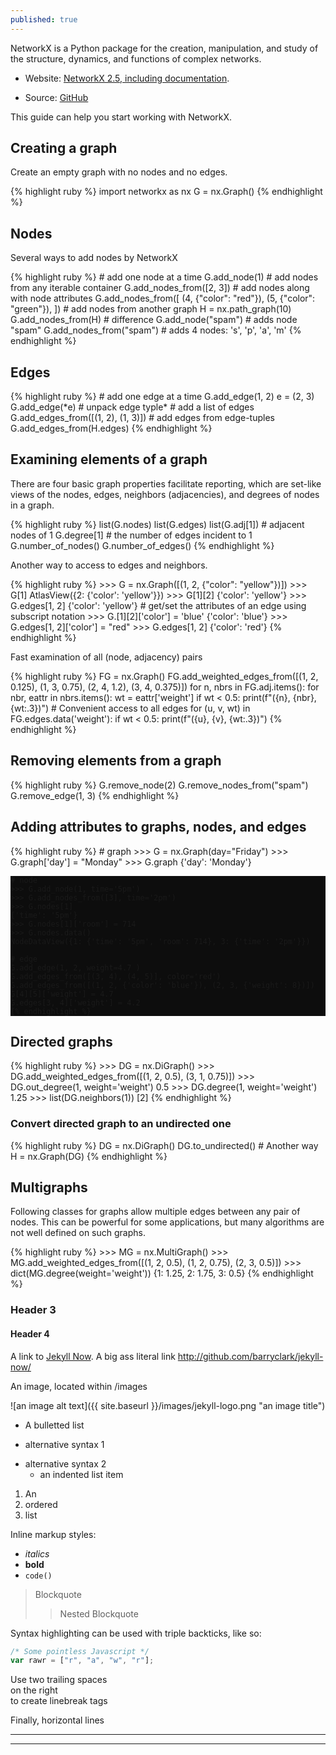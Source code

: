 ```yaml
---
published: true
---
```

NetworkX is a Python package for the creation, manipulation, and study of the structure, dynamics, and functions of complex networks.

- Website: [NetworkX 2.5, including documentation](https://networkx.github.io).

- Source: [GitHub](http://github.com/networkx/networkx)

This guide can help you start working with NetworkX.

## Creating a graph
Create an empty graph with no nodes and no edges.

<head>
    <title>Rouge</title>
    <link media="all" rel="stylesheet" type="text/css" href="../assets/rouge/rouge.css" />
    <style>
        pre{
            background: rgba(0, 0, 0, 0.95);
        }
    </style>
</head>

<body>
    {% highlight ruby %}
  	import networkx as nx
  	G = nx.Graph()
    {% endhighlight %}
</body>

## Nodes
Several ways to add nodes by NetworkX

<head>
    <title>Rouge</title>
    <link media="all" rel="stylesheet" type="text/css" href="../assets/rouge/rouge.css" />
    <style>
        pre{
            background: rgba(0, 0, 0, 0.95);
        }
    </style>
</head>

<body>
    {% highlight ruby %}
    # add one node at a time
    G.add_node(1)
    # add nodes from any iterable container
    G.add_nodes_from([2, 3])
    # add nodes along with node attributes
    G.add_nodes_from([
        (4, {"color": "red"}),
        (5, {"color": "green"}),
    ])
    # add nodes from another graph
    H = nx.path_graph(10)
    G.add_nodes_from(H)
    # difference
    G.add_node("spam")        # adds node "spam"
    G.add_nodes_from("spam")  # adds 4 nodes: 's', 'p', 'a', 'm'
    {% endhighlight %}
</body>

## Edges

<head>
    <title>Rouge</title>
    <link media="all" rel="stylesheet" type="text/css" href="../assets/rouge/rouge.css" />
    <style>
        pre{
            background: rgba(0, 0, 0, 0.95);
        }
    </style>
</head>

<body>
    {% highlight ruby %}
    # add one edge at a time
    G.add_edge(1, 2)
    e = (2, 3)
    G.add_edge(*e) # unpack edge typle*
    # add a list of edges
    G.add_edges_from([(1, 2), (1, 3)])
    # add edges from edge-tuples
    G.add_edges_from(H.edges)
    {% endhighlight %}
</body>

## Examining elements of a graph
There are four basic graph properties facilitate reporting, which are set-like views of the nodes, edges, neighbors (adjacencies), and degrees of nodes in a graph.
<head>
    <title>Rouge</title>
    <link media="all" rel="stylesheet" type="text/css" href="../assets/rouge/rouge.css" />
    <style>
        pre{
            background: rgba(0, 0, 0, 0.95);
        }
    </style>
</head>

<body>
    {% highlight ruby %}
    list(G.nodes)
    list(G.edges)
    list(G.adj[1]) # adjacent nodes of 1
    G.degree[1] # the number of edges incident to 1
    G.number_of_nodes()
    G.number_of_edges()
    {% endhighlight %}
</body>

Another way to access to edges and neighbors.
<head>
    <title>Rouge</title>
    <link media="all" rel="stylesheet" type="text/css" href="../assets/rouge/rouge.css" />
    <style>
        pre{
            background: rgba(0, 0, 0, 0.95);
        }
    </style>
</head>

<body>
    {% highlight ruby %}
    >>> G = nx.Graph([(1, 2, {"color": "yellow"})])
    >>> G[1]
    AtlasView({2: {'color': 'yellow'}})
    >>> G[1][2]
    {'color': 'yellow'}
    >>> G.edges[1, 2]
    {'color': 'yellow'}
    # get/set the attributes of an edge using subscript notation
    >>> G.[1][2]['color'] = 'blue'
    {'color': 'blue'}
    >>> G.edges[1, 2]['color'] = "red"
    >>> G.edges[1, 2]
    {'color': 'red'}
    {% endhighlight %}
</body>

Fast examination of all (node, adjacency) pairs
<head>
    <title>Rouge</title>
    <link media="all" rel="stylesheet" type="text/css" href="../assets/rouge/rouge.css" />
    <style>
        pre{
            background: rgba(0, 0, 0, 0.95);
        }
    </style>
</head>

<body>
    {% highlight ruby %}
    FG = nx.Graph()
    FG.add_weighted_edges_from([(1, 2, 0.125), (1, 3, 0.75), (2, 4, 1.2), (3, 4, 0.375)])
    for n, nbrs in FG.adj.items():
        for nbr, eattr in nbrs.items():
          wt = eattr['weight']
          if wt < 0.5: print(f"({n}, {nbr}, {wt:.3})")
    # Convenient access to all edges
    for (u, v, wt) in FG.edges.data('weight'):
        if wt < 0.5:
          print(f"({u}, {v}, {wt:.3})")
    {% endhighlight %}
</body>

## Removing elements from a graph
<head>
    <title>Rouge</title>
    <link media="all" rel="stylesheet" type="text/css" href="../assets/rouge/rouge.css" />
    <style>
        pre{
            background: rgba(0, 0, 0, 0.95);
        }
    </style>
</head>

<body>
    {% highlight ruby %}
    G.remove_node(2)
    G.remove_nodes_from("spam")
    G.remove_edge(1, 3)
    {% endhighlight %}
</body>

## Adding attributes to graphs, nodes, and edges
<head>
    <title>Rouge</title>
    <link media="all" rel="stylesheet" type="text/css" href="../assets/rouge/rouge.css" />
    <style>
        pre{
            background: rgba(0, 0, 0, 0.95);
        }
    </style>
</head>

<body>
    {% highlight ruby %}
    # graph
    >>> G = nx.Graph(day="Friday")
    >>> G.graph['day'] = "Monday"
    >>> G.graph
    {'day': 'Monday'}
  
    # node
    >>> G.add_node(1, time='5pm')
    >>> G.add_nodes_from([3], time='2pm')
    >>> G.nodes[1]
    {'time': '5pm'}
    >>> G.nodes[1]['room'] = 714
    >>> G.nodes.data()
    NodeDataView({1: {'time': '5pm', 'room': 714}, 3: {'time': '2pm'}})
  
    # edge
    G.add_edge(1, 2, weight=4.7 )
    G.add_edges_from([(3, 4), (4, 5)], color='red')
    G.add_edges_from([(1, 2, {'color': 'blue'}), (2, 3, {'weight': 8})])
    G[4][5]['weight'] = 4.7
    G.edges[3, 4]['weight'] = 4.2
    {% endhighlight %}
</body>

## Directed graphs
<head>
    <title>Rouge</title>
    <link media="all" rel="stylesheet" type="text/css" href="../assets/rouge/rouge.css" />
    <style>
        pre{
            background: rgba(0, 0, 0, 0.95);
        }
    </style>
</head>

<body>
    {% highlight ruby %}
    >>> DG = nx.DiGraph() 
    >>> DG.add_weighted_edges_from([(1, 2, 0.5), (3, 1, 0.75)])
    >>> DG.out_degree(1, weight='weight')
    0.5
    >>> DG.degree(1, weight='weight')
    1.25
    >>> list(DG.neighbors(1))
    [2]
    {% endhighlight %}
</body>

### Convert directed graph to an undirected one
<head>
    <title>Rouge</title>
    <link media="all" rel="stylesheet" type="text/css" href="../assets/rouge/rouge.css" />
    <style>
        pre{
            background: rgba(0, 0, 0, 0.95);
        }
    </style>
</head>

<body>
    {% highlight ruby %}
    DG = nx.DiGraph() 
    DG.to_undirected()
    # Another way
    H = nx.Graph(DG)
    {% endhighlight %}
</body>

## Multigraphs
Following classes for graphs allow multiple edges between any pair of nodes. This can be powerful for some applications, but many algorithms are not well defined on such graphs.

<head>
    <title>Rouge</title>
    <link media="all" rel="stylesheet" type="text/css" href="../assets/rouge/rouge.css" />
    <style>
        pre{
            background: rgba(0, 0, 0, 0.95);
        }
    </style>
</head>

<body>
    {% highlight ruby %}
    >>> MG = nx.MultiGraph() 
    >>> MG.add_weighted_edges_from([(1, 2, 0.5), (1, 2, 0.75), (2, 3, 0.5)])
    >>> dict(MG.degree(weight='weight'))
    {1: 1.25, 2: 1.75, 3: 0.5}
    {% endhighlight %}
</body>

### Header 3

#### Header 4

A link to [Jekyll Now](http://github.com/networkx/networkx). A big ass literal link <http://github.com/barryclark/jekyll-now/>

An image, located within /images

![an image alt text]({{ site.baseurl }}/images/jekyll-logo.png "an image title")

* A bulletted list
- alternative syntax 1
+ alternative syntax 2
  - an indented list item

1. An
2. ordered
3. list

Inline markup styles:

- _italics_
- **bold**
- `code()`

> Blockquote
>> Nested Blockquote

Syntax highlighting can be used with triple backticks, like so:

```javascript
/* Some pointless Javascript */
var rawr = ["r", "a", "w", "r"];
```

Use two trailing spaces  
on the right  
to create linebreak tags  

Finally, horizontal lines

----
****